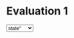 # Evaluation 1

<!DOCTYPE html>
<html lang="en">
<head>
    <meta charset="UTF-8">
    <meta http-equiv="X-UA-Compatible" content="IE=edge">
    <meta name="viewport" content="width=device-width, initial-scale=1.0">
    <title>Document</title>
    <link rel="stylesheet" href="./styles/mainn.css">
<select name="style_and_size">
    <optgroup label="ontario">
        <option name="ny10">state"</option>


<body>

<h1>The button Element</h1>
<button type="button" onclick="alert('Hello world!')">Click Me!</button>
</body>

</html>